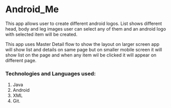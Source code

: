 # Android_Me #

This app allows user to create different android logos. List shows different head, body and leg images user can select any of them and an android logo with selected item will be created. 

This app uses Master Detail flow to show the layout on larger screen app will show list and details on same page but on smaller mobile screen it will show list on the page and when any item wil
be clicked it will appear on different page.

### Technologies and Languages used: ###
1. Java
2. Android
3. XML
4. Git.
